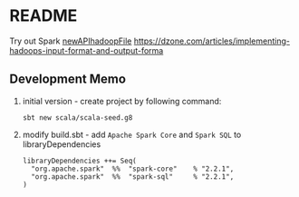 # README

Try out Spark [newAPIhadoopFile](https://spark.apache.org/docs/2.3.0/api/java/org/apache/spark/SparkContext.html#newAPIHadoopFile-java.lang.String-java.lang.Class-java.lang.Class-java.lang.Class-org.apache.hadoop.conf.Configuration-)
https://dzone.com/articles/implementing-hadoops-input-format-and-output-forma

## Development Memo

1. initial version - create project by following command:
    ```
    sbt new scala/scala-seed.g8
    ```
2. modify build.sbt - add `Apache Spark Core` and `Spark SQL` to libraryDependencies
    ```
    libraryDependencies ++= Seq(
      "org.apache.spark"  %%  "spark-core"    % "2.2.1",
      "org.apache.spark"  %%  "spark-sql"     % "2.2.1",
    )
    ```